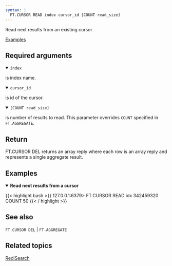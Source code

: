 ```yaml
---
syntax: |
  FT.CURSOR READ index cursor_id [COUNT read_size]
---
```


Read next results from an existing cursor

[Examples](#examples)

## Required arguments

<details open>
<summary><code>index</code></summary>

is index name.
</details>

<details open>
<summary><code>cursor_id</code></summary>

is id of the cursor.
</details>

<details open>
<summary><code>[COUNT read_size]</code></summary>

is number of results to read. This parameter overrides `COUNT` specified in `FT.AGGREGATE`.
</details>

## Return

FT.CURSOR DEL returns an array reply where each row is an array reply and represents a single aggregate result.

## Examples

<details open>
<summary><b>Read next results from a cursor</b></summary>

{{< highlight bash >}}
127.0.0.1:6379> FT.CURSOR READ idx 342459320 COUNT 50
{{< / highlight >}}
</details>

## See also

`FT.CURSOR DEL` | `FT.AGGREGATE`

## Related topics

[RediSearch](/docs/stack/search)
